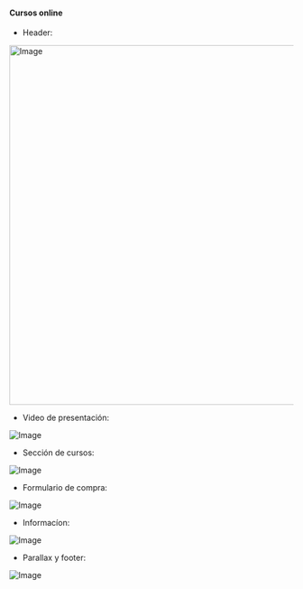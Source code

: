 #### Cursos online

- Header:

<img width="1345" height="637" alt="Image" src="https://github.com/user-attachments/assets/80534be6-8fe9-4c2c-91e2-7d3c52f77a4c" />

- Video de presentación:

![Image](https://github.com/user-attachments/assets/a5ef67c7-6775-49df-a7c5-8f4592531c12)

- Sección de cursos:

![Image](https://github.com/user-attachments/assets/bff2488b-5605-4067-b0a0-479b7099928a)

- Formulario de compra:

![Image](https://github.com/user-attachments/assets/68855267-b31b-4b24-a6b9-61fb6205722e)

- Informacíon:

![Image](https://github.com/user-attachments/assets/c2418d19-2104-4dca-9c36-6621624c44f1)

- Parallax y footer:

![Image](https://github.com/user-attachments/assets/b63c85d7-6d10-4d80-9c95-901f92f777d4)
